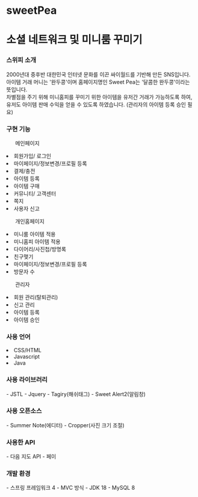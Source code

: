 # sweetPea
<h1>소셜 네트워크 및 미니룸 꾸미기</h1>

<h3>스위피 소개</h3>
<p>2000년대 중후반 대한민국 인터넷 문화를 이끈 싸이월드를 기반해 만든 SNS입니다.<br>
아이템 거래 머니는 '완두콩'이며 홈페이지명인 Sweet Pea는 '달콤한 완두콩'이라는 뜻입니다.<br>
차별점을 주기 위해 미니홈피를 꾸미기 위한 아이템을 유저간 거래가 가능하도록 하여, 유저도 아이템 판매 수익을 얻을 수 있도록 하였습니다. (관리자의 아이템 등록 승인 필요)</p>


<h3>구현 기능</h3>
<ul>메인페이지</ul>
<li>회원가입/ 로그인</li>
<li>마이페이지/정보변경/프로필 등록</li>
<li>결제/충전</li>
<li>아이템 등록</li>
<li>아이템 구매</li>
<li>커뮤니티/ 고객센터</li>
<li>쪽지</li>
<li>사용자 신고</li>

<ul>개인홈페이지</ul>
<li>미니룸 아이템 적용</li>
<li>미니홈피 아이템 적용</li>
<li>다이어리/사진첩/방명록</li>
<li>친구맺기</li>
<li>마이페이지/정보변경/프로필 등록</li>
<li>방문자 수 </li>

<ul>관리자</ul>
<li>회원 관리(탈퇴관리)</li>
<li>신고 관리</li>
<li>아이템 등록</li>
<li>아이템 승인</li>


<h3>사용 언어</h3>
<li>CSS/HTML</li>
<li>Javascript</li>
<li>Java</li>


<h3>사용 라이브러리</h3>
- JSTL
- Jquery
- Tagiry(해쉬태그)
- Sweet Alert2(알림창)


<h3>사용 오픈소스</h3>
- Summer Note(에디터)
- Cropper(사진 크기 조절)


<h3>사용한 API</h3>
- 다음 지도 API
- 페이


<h3>개발 환경</h3>
- 스프링 프레임워크 4
- MVC 방식
- JDK 18
- MySQL 8
